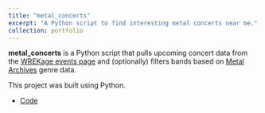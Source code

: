 ```yaml
---
title: "metal_concerts"
excerpt: "A Python script to find interesting metal concerts near me."
collection: portfolio
---
```


**metal_concerts** is a Python script that pulls upcoming concert data from the [WREKage events page](https://www.wrekage.org/events.php) and (optionally) filters bands based on [Metal Archives](https://www.metal-archives.com/) genre data.

This project was built using Python.

- [Code](https://github.com/davidherszenhaut/metal_concerts)
